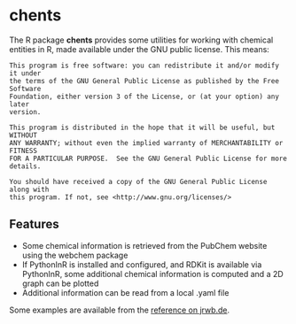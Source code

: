 # chents

The R package **chents** provides some utilities for working with chemical 
entities in R, made available under the GNU public license.
This means:

    This program is free software: you can redistribute it and/or modify it under
    the terms of the GNU General Public License as published by the Free Software
    Foundation, either version 3 of the License, or (at your option) any later
    version.

    This program is distributed in the hope that it will be useful, but WITHOUT
    ANY WARRANTY; without even the implied warranty of MERCHANTABILITY or FITNESS
    FOR A PARTICULAR PURPOSE.  See the GNU General Public License for more
    details.

    You should have received a copy of the GNU General Public License along with
    this program. If not, see <http://www.gnu.org/licenses/>

## Features

- Some chemical information is retrieved from the PubChem website using the webchem 
package
- If PythonInR is installed and configured, and RDKit is available via
PythonInR, some additional chemical information is computed and a 2D graph can
be plotted
- Additional information can be read from a local .yaml file

Some examples are available from the 
[reference on jrwb.de](http://pkgdown.jrwb.de/chents/reference).


